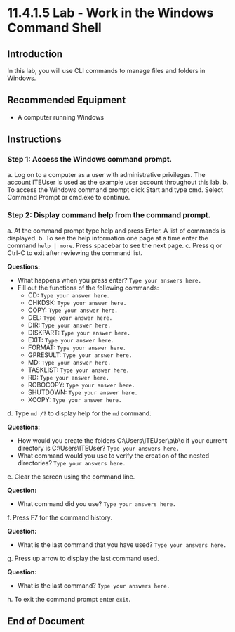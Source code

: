 # 11.4.1.5 Lab - Work in the Windows Command Shell

## Introduction

In this lab, you will use CLI commands to manage files and folders in Windows.

## Recommended Equipment

- A computer running Windows

## Instructions

### Step 1: Access the Windows command prompt.
a. Log on to a computer as a user with administrative privileges. The account ITEUser is used as the example user account throughout this lab.
b. To access the Windows command prompt click Start and type cmd. Select Command Prompt or cmd.exe to continue.

### Step 2: Display command help from the command prompt.
a. At the command prompt type help and press Enter. A list of commands is displayed.
b. To see the help information one page at a time enter the command `help | more`. Press spacebar to see the next page.
c. Press q or Ctrl-C to exit after reviewing the command list.

**Questions:**
- What happens when you press enter?
  `Type your answers here.`
- Fill out the functions of the following commands:
  - CD: `Type your answer here.`
  - CHKDSK: `Type your answer here.`
  - COPY: `Type your answer here.`
  - DEL: `Type your answer here.`
  - DIR: `Type your answer here.`
  - DISKPART: `Type your answer here.`
  - EXIT: `Type your answer here.`
  - FORMAT: `Type your answer here.`
  - GPRESULT: `Type your answer here.`
  - MD: `Type your answer here.`
  - TASKLIST: `Type your answer here.`
  - RD: `Type your answer here.`
  - ROBOCOPY: `Type your answer here.`
  - SHUTDOWN: `Type your answer here.`
  - XCOPY: `Type your answer here.`

d. Type `md /?` to display help for the `md` command.

**Questions:**
- How would you create the folders C:\Users\ITEUser\a\b\c if your current directory is C:\Users\ITEUser?
  `Type your answers here.`
- What command would you use to verify the creation of the nested directories?
  `Type your answers here.`

e. Clear the screen using the command line.

**Question:**
- What command did you use?
  `Type your answers here.`

f. Press F7 for the command history.

**Question:**
- What is the last command that you have used?
  `Type your answers here.`

g. Press up arrow to display the last command used.

**Question:**
- What is the last command?
  `Type your answers here.`

h. To exit the command prompt enter `exit`.

## End of Document
